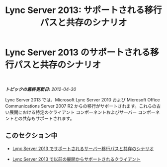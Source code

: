 ﻿---
title: 'Lync Server 2013: サポートされる移行パスと共存のシナリオ'
TOCTitle: サポートされる移行パスと共存のシナリオ
ms:assetid: 55449540-2f94-4a7c-9533-2b54e93fca58
ms:mtpsurl: https://technet.microsoft.com/ja-jp/library/Gg398367(v=OCS.15)
ms:contentKeyID: 48272123
ms.date: 05/19/2016
mtps_version: v=OCS.15
ms.translationtype: HT
---

# Lync Server 2013 のサポートされる移行パスと共存のシナリオ

 

_**トピックの最終更新日:** 2012-04-30_

Lync Server 2013 では、Microsoft Lync Server 2010 および Microsoft Office Communications Server 2007 R2 からの移行がサポートされます。これらの古い展開における特定のクライアント コンポーネントおよびサーバー コンポーネントとの共存もサポートされます。

## このセクション中

  - [Lync Server 2013 でサポートされるサーバー移行パスと共存のシナリオ](lync-server-2013-supported-server-migration-paths-and-coexistence-scenarios.md)

  - [Lync Server 2013 で以前の展開からサポートされるクライアント](lync-server-2013-supported-clients-from-previous-deployments.md)

